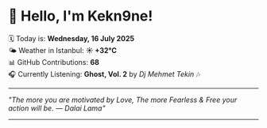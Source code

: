# 👋 Hello, I'm Kekn9ne!

🗓️ Today is: **Wednesday, 16 July 2025**  
🌤️ Weather in Istanbul: **☀️   +32°C**  
📊 GitHub Contributions: **68**  
🎧 Currently Listening: **Ghost, Vol. 2** by *Dj Mehmet Tekin* 🎶

---

_"The more you are motivated by Love, The more Fearless & Free your action will be. — *Dalai Lama*"_

---
